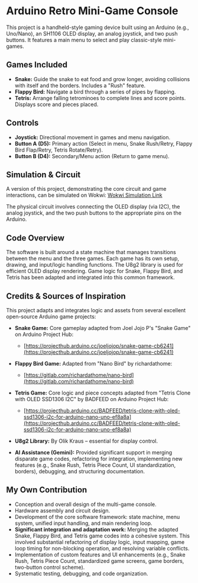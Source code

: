 # Arduino Retro Mini-Game Console

This project is a handheld-style gaming device built using an Arduino (e.g., Uno/Nano), an SH1106 OLED display, an analog joystick, and two push buttons. It features a main menu to select and play classic-style mini-games.

## Games Included

*   **Snake:** Guide the snake to eat food and grow longer, avoiding collisions with itself and the borders. Includes a "Rush" feature.
*   **Flappy Bird:** Navigate a bird through a series of pipes by flapping.
*   **Tetris:** Arrange falling tetrominoes to complete lines and score points. Displays score and pieces placed.

## Controls

*   **Joystick:** Directional movement in games and menu navigation.
*   **Button A (D5):** Primary action (Select in menu, Snake Rush/Retry, Flappy Bird Flap/Retry, Tetris Rotate/Retry).
*   **Button B (D4):** Secondary/Menu action (Return to game menu).

## Simulation & Circuit

A version of this project, demonstrating the core circuit and game interactions, can be simulated on Wokwi:
[Wokwi Simulation Link](https://wokwi.com/projects/430307229810717697)

The physical circuit involves connecting the OLED display (via I2C), the analog joystick, and the two push buttons to the appropriate pins on the Arduino.

## Code Overview

The software is built around a state machine that manages transitions between the menu and the three games. Each game has its own setup, drawing, and input/logic handling functions. The U8g2 library is used for efficient OLED display rendering. Game logic for Snake, Flappy Bird, and Tetris has been adapted and integrated into this common framework.

## Credits & Sources of Inspiration

This project adapts and integrates logic and assets from several excellent open-source Arduino game projects:

*   **Snake Game:** Core gameplay adapted from Joel Jojo P's "Snake Game" on Arduino Project Hub:
    *   [https://projecthub.arduino.cc/joeljojop/snake-game-cb6241](https://projecthub.arduino.cc/joeljojop/snake-game-cb6241)

*   **Flappy Bird Game:** Adapted from "Nano Bird" by richardathome:
    *   [https://gitlab.com/richardathome/nano-bird](https://gitlab.com/richardathome/nano-bird)

*   **Tetris Game:** Core logic and piece concepts adapted from "Tetris Clone with OLED SSD1306 I2C" by BADFEED on Arduino Project Hub:
    *   [https://projecthub.arduino.cc/BADFEED/tetris-clone-with-oled-ssd1306-i2c-for-arduino-nano-uno-ef8a8a](https://projecthub.arduino.cc/BADFEED/tetris-clone-with-oled-ssd1306-i2c-for-arduino-nano-uno-ef8a8a)

*   **U8g2 Library:** By Olik Kraus – essential for display control.

*   **AI Assistance (Gemini):** Provided significant support in merging disparate game codes, refactoring for integration, implementing new features (e.g., Snake Rush, Tetris Piece Count, UI standardization, borders), debugging, and structuring documentation.

## My Own Contribution

*   Conception and overall design of the multi-game console.
*   Hardware assembly and circuit design.
*   Development of the core software framework: state machine, menu system, unified input handling, and main rendering loop.
*   **Significant integration and adaptation work:** Merging the adapted Snake, Flappy Bird, and Tetris game codes into a cohesive system. This involved substantial refactoring of display logic, input mapping, game loop timing for non-blocking operation, and resolving variable conflicts.
*   Implementation of custom features and UI enhancements (e.g., Snake Rush, Tetris Piece Count, standardized game screens, game borders, two-button control scheme).
*   Systematic testing, debugging, and code organization.
